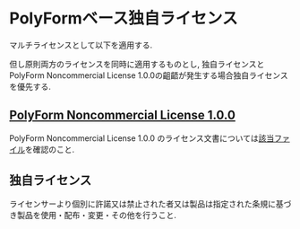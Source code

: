 # PolyFormベース独自ライセンス

マルチライセンスとして以下を適用する.

但し原則両方のライセンスを同時に適用するものとし, 独自ライセンスとPolyForm Noncommercial License 1.0.0の齟齬が発生する場合独自ライセンスを優先する.

## [PolyForm Noncommercial License 1.0.0](https://polyformproject.org/licenses/noncommercial/1.0.0)

PolyForm Noncommercial License 1.0.0 のライセンス文書については[該当ファイル](PolyForm-Noncommercial-1.0.0.txt)を確認のこと.

## 独自ライセンス

ライセンサーより個別に許諾又は禁止された者又は製品は指定された条規に基づき製品を使用・配布・変更・その他を行うこと.
